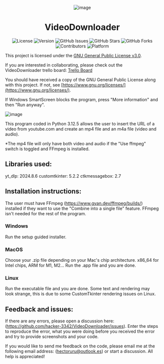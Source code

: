 <!-- markdownlint-disable-next-line -->
<p align="center">
  <img src="https://github.com/user-attachments/assets/3c732821-a248-4f94-96d6-8f0a780de016" alt="image" />
</p>

<div align="center">
  <h1>VideoDownloader</h1>
</div>

<div align="center">

![License](https://img.shields.io/github/license/hacker-3342/VideoDownloader)
![Version](https://img.shields.io/github/v/release/hacker-3342/VideoDownloader)
![GitHub Issues](https://img.shields.io/github/issues/hacker-3342/VideoDownloader)
![GitHub Stars](https://img.shields.io/github/stars/hacker-3342/VideoDownloader?style=social)
![GitHub Forks](https://img.shields.io/github/forks/hacker-3342/VideoDownloader?style=social)
![Contributors](https://img.shields.io/github/contributors/hacker-3342/VideoDownloader)
![Platform](https://img.shields.io/badge/platform-windows%20|%20macos%20|%20linux-brightgreen)

</div>

This project is licensed under the [GNU General Public License v3.0](LICENSE).

If you are interested in collaborating, please check out the VideoDownloader trello board: [Trello Board](https://trello.com/invite/b/66f30aed55d15301b18d88ca/ATTIe726635443f96d7ed98c31a6e7850bcb742B1501/videodownloader)

You should have received a copy of the GNU General Public License along with this project. If not, see [https://www.gnu.org/licenses/](https://www.gnu.org/licenses/).

If Windows SmartScreen blocks the program, press "More information" and then "Run anyway".

![image](https://github.com/user-attachments/assets/8890bb64-dff0-4783-8d38-cb20c042426c)

This program coded in Python 3.12.5 allows the user to insert the URL of a video from youtube.com and create an mp4 file and an m4a file (video and audio).

*The mp4 file will only have both video and audio if the "Use ffmpeg" switch is toggled and FFmpeg is installed.

## Libraries used:

yt_dlp: 2024.8.6
customtkinter: 5.2.2
ctkmessagebox: 2.7

## Installation instructions:

The user must have FFmpeg (https://www.gyan.dev/ffmpeg/builds/) installed if they want to use the "Combine into a single file" feature. FFmpeg isn't needed for the rest of the program. 

### Windows

Run the setup guided installer.

### MacOS

Choose your .zip file depending on your Mac's chip architecture. x86_64 for Intel chips, ARM for M1, M2... 
Run the .app file and you are done.

### Linux

Run the executable file and you are done.
Some text and rendering may look strange, this is due to some CustomTkinter rendering issues on Linux.

## Feedback and issues:

If there are any errors, please open a discussion here: (https://github.com/hacker-3342/VideoDownloader/issues). Enter the steps to reproduce the error, what you were doing before you received the error and try to provide screenshots and your code.

If you would like to send me feedback on the code, please email me at the following email address: (hectoruru@outlook.es) or start a discussion. All help is appreciated!
